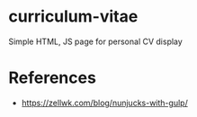 # curriculum-vitae
Simple HTML, JS page for personal CV display

# References

  - https://zellwk.com/blog/nunjucks-with-gulp/
